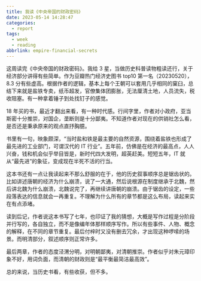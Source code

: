 ```yaml
---
title: 我读《中央帝国的财政密码》
date: 2023-05-14 14:28:47
categories:
  - report
tags:
  - week
  - reading
abbrlink: empire-financial-secrets
---
```


这周读完《中央帝国的财政密码》。我给 3 星，当做历史科普读物粗读还行，关于经济部分讲得有些简单。作为豆瓣热门经济史图书 top10 第一名（20230520），8.3 分有些虚高。根据作者的逻辑，基本上每个王朝可以套用几乎相同的窠臼，总结下来就是盐铁专卖，纸币超发，官僚集体团膨胀，无法厘清土地，人员流失，税收阻塞。有一种拿着锤子到处找钉子的感觉。

18 年买的书，最近才翻出来看，有一种时代感。行间字里，作者对小政府，亚当斯密十分推崇，对国企，垄断则是十分鄙夷。不知道作者对现在的供销社怎么看，是否还是秉承原来的观点直抒胸臆。

书里有一句，映象颇深，“当时盐和铁是最主要的自然资源，围绕着盐铁也形成了最先进的工业部门，可谓汉代的 IT 行业”。五年前，仿佛是在经济的最高点，人人兴奋，钱和机会似乎举目皆是，新时代四大发明，超英赶美。短短五年，IT 就从“最先进”的象征，变成现在半死不活的行当。

这本书还有一点让我读起来不那么舒服的在于，他的历史叙事顺序总是锯齿状的。比如讲述唐朝的经济为什么崩溃，说了一大通，然后说根源在制度继承于北魏，然后讲北魏为什么崩溃，北魏说完了，再继续讲唐朝的崩溃。由于锯齿的设定，一些段落表达的信息就会一再重复。不理解为什么所有的章节都是这么布局，读起来实在有点添堵。

读到后记，作者说这本书写了七年，也印证了我的猜想，大概是写作过程是分阶段并行写的，各自独立，而不是像编年体那样顺序写作。所以有些事件、人物、概念的解释，在不同的章节重复。最后付梓时又没有删去冗余，才出现这种啰嗦的场景。而明清部分，叙述顺序则正常许多。

最后两章，作者的态度泾渭分明，对明朝鄙夷，对清朝推崇。作者似乎对朱元璋印象不好，用词负面，而清朝的财政则是“最平衡最简洁最高效”。

总的来说，当历史书看，有些收获，但不多。
